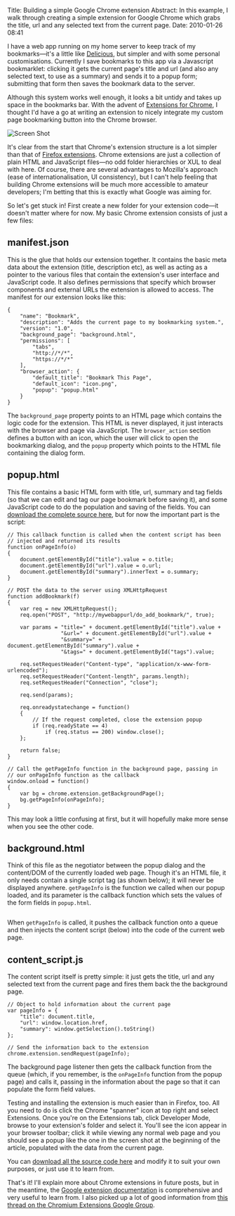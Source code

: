 Title: Building a simple Google Chrome extension
Abstract: In this example, I walk through creating a simple extension for Google Chrome which grabs the title, url and any selected text from the current page.
Date: 2010-01-26 08:41

I have a web app running on my home server to keep track of my bookmarks—it's a little like [Delicious](http://delicious.com/), but simpler and with some personal customisations. Currently I save bookmarks to this app via a Javascript bookmarklet: clicking it gets the current page's title and url (and also any selected text, to use as a summary) and sends it to a popup form; submitting that form then saves the bookmark data to the server.

Although this system works well enough, it looks a bit untidy and takes up space in the bookmarks bar. With the advent of [Extensions for Chrome](http://www.theregister.co.uk/2010/01/25/google_chrome_4_stable/), I thought I'd have a go at writing an extension to nicely integrate my custom page bookmarking button into the Chrome browser.

![Screen Shot](/img/post/chrome-extension-screenshot.gif "Screen Shot")

It's clear from the start that Chrome's extension structure is a lot simpler than that of [Firefox extensions](http://kb.mozillazine.org/Getting_started_with_extension_development). Chrome extensions are just a collection of plain HTML and JavaScript files—no odd folder hierarchies or XUL to deal with here. Of course, there are several advantages to Mozilla's approach (ease of internationalisation, UI consistency), but I can't help feeling that building Chrome extensions will be much more accessible to amateur developers; I'm betting that this is exactly what Google was aiming for.

So let's get stuck in! First create a new folder for your extension code—it doesn't matter where for now. My basic Chrome extension consists of just a few files:

## manifest.json

This is the glue that holds our extension together. It contains the basic meta data about the extension (title, description etc), as well as acting as a pointer to the various files that contain the extension's user interface and JavaScript code. It also defines permissions that specify which browser components and external URLs the extension is allowed to access. The manifest for our extension looks like this:

<pre><code data-language="javascript">{
    "name": "Bookmark",
    "description": "Adds the current page to my bookmarking system.",
    "version": "1.0",
    "background_page": "background.html",
    "permissions": [
        "tabs", 
        "http://*/*", 
        "https://*/*"
    ],
    "browser_action": {
        "default_title": "Bookmark This Page",
        "default_icon": "icon.png",
        "popup": "popup.html"
    }
}</code></pre>

The `background_page` property points to an HTML page which contains the logic code for the extension. This HTML is never displayed, it just interacts with the browser and page via JavaScript. The `browser_action` section defines a button with an icon, which the user will click to open the bookmarking dialog, and the `popup` property which points to the HTML file containing the dialog form.

## popup.html

This file contains a basic HTML form with title, url, summary and tag fields (so that we can edit and tag our page bookmark before saving it), and some JavaScript code to do the population and saving of the fields. You can [download the complete source here](/content/downloads/mab_bookmark_extension.zip), but for now the important part is the script:

<pre><code data-language="javascript">// This callback function is called when the content script has been 
// injected and returned its results
function onPageInfo(o) 
{ 
    document.getElementById("title").value = o.title; 
    document.getElementById("url").value = o.url; 
    document.getElementById("summary").innerText = o.summary; 
} 

// POST the data to the server using XMLHttpRequest
function addBookmark(f)
{
    var req = new XMLHttpRequest();
	req.open("POST", "http://mywebappurl/do_add_bookmark/", true);
	
	var params = "title=" + document.getElementById("title").value + 
				 "&url=" + document.getElementById("url").value + 
				 "&summary=" + document.getElementById("summary").value +
				 "&tags=" + document.getElementById("tags").value;
	
	req.setRequestHeader("Content-type", "application/x-www-form-urlencoded");
	req.setRequestHeader("Content-length", params.length);
	req.setRequestHeader("Connection", "close");
	
	req.send(params);
    
    req.onreadystatechange = function() 
    { 
        // If the request completed, close the extension popup
        if (req.readyState == 4)
            if (req.status == 200) window.close();
    };
    
    return false;
}

// Call the getPageInfo function in the background page, passing in 
// our onPageInfo function as the callback
window.onload = function() 
{ 
    var bg = chrome.extension.getBackgroundPage();
    bg.getPageInfo(onPageInfo);
}</code></pre>

This may look a little confusing at first, but it will hopefully make more sense when you see the other code.

## background.html

Think of this file as the negotiator between the popup dialog and the content/DOM of the currently loaded web page. Though it's an HTML file, it only needs contain a single script tag (as shown below); it will never be displayed anywhere. `getPageInfo` is the function we called when our popup loaded, and its parameter is the callback function which sets the values of the form fields in `popup.html`.

<pre><code data-language="javascript"><script>
    // Array to hold callback functions
    var callbacks = []; 
    
    // This function is called onload in the popup code
    function getPageInfo(callback) 
    { 
        // Add the callback to the queue
        callbacks.push(callback); 

        // Injects the content script into the current page 
        chrome.tabs.executeScript(null, { file: "content_script.js" }); 
    }; 

    // Perform the callback when a request is received from the content script
    chrome.extension.onRequest.addListener(function(request) 
    { 
        // Get the first callback in the callbacks array
        // and remove it from the array
        var callback = callbacks.shift();

        // Call the callback function
        callback(request); 
    }); 
</script></code></pre>

When `getPageInfo` is called, it pushes the callback function onto a queue and then injects the content script (below) into the code of the current web page.

## content_script.js

The content script itself is pretty simple: it just gets the title, url and any selected text from the current page and fires them back the the background page.

<pre><code data-language="javascript">// Object to hold information about the current page
var pageInfo = {
    "title": document.title,
    "url": window.location.href,
    "summary": window.getSelection().toString()
};

// Send the information back to the extension
chrome.extension.sendRequest(pageInfo);</code></pre>

The background page listener then gets the callback function from the queue (which, if you remember, is the `onPageInfo` function from the popup page) and calls it, passing in the information about the page so that it can populate the form field values.

Testing and installing the extension is much easier than in Firefox, too. All you need to do is click the Chrome "spanner" icon at top right and select Extensions. Once you're on the Extensions tab, click Developer Mode, browse to your extension's folder and select it. You'll see the icon appear in your browser toolbar; click it while viewing any normal web page and you should see a popup like the one in the screen shot at the beginning of the article, populated with the data from the current page.

You can [download all the source code here](/content/downloads/mab_bookmark_extension.zip) and modify it to suit your own purposes, or just use it to learn from. 

That's it! I'll explain more about Chrome extensions in future posts, but in the meantime, the [Google extension documentation](http://code.google.com/chrome/extensions/docs.html) is comprehensive and very useful to learn from. I also picked up a lot of good information from [this thread on the Chromium Extensions Google Group](http://groups.google.com/group/chromium-extensions/browse_thread/thread/eab847f0a32ec25c/1e1881eea2498a10?lnk=gst&q=update%20popup%20from%20backround%20page#1e1881eea2498a10).